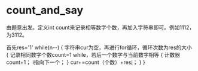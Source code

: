 # count_and_say

由题意出发。定义int count来记录相等数字个数，再加入字符串即可。例如1112，为3112。

首先res='1'
while(n--)
{
  字符串cur为空，再进行for循环，循环次数为res的大小
  {
    记录相同数字个数count=1
    while，若后一个数字与当前数字相等
    {
     计数器count+1；
     i指向下一个；
    }
    cur+=count（个数）+res[i](对应数字)；
  }
}
